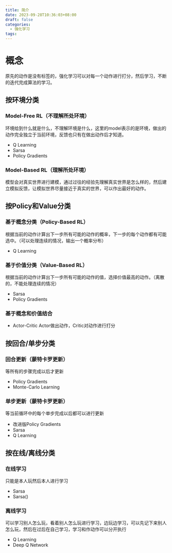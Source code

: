 ```yaml
---
title: 简介
date: 2023-09-28T10:36:03+08:00
draft: false
categories:
  - 强化学习
tags:
---
```

# 概念
原先的动作是没有标签的，强化学习可以对每一个动作进行打分，然后学习，不断的迭代完成算法的学习。
## 按环境分类
### Model-Free RL（不理解所处环境）
环境给到什么就是什么，不理解环境是什么，这里的model表示的是环境，做出的动作完全独立于当前环境，反馈也只有在做出动作后才知道。
- Q Learning
- Sarsa
- Policy Gradients
### Model-Based RL（理解所处环境）
模型会对真实世界进行建模，通过过往的经验先理解真实世界是怎么样的，然后建立模拟反馈，让模拟世界尽量接近于真实的世界，可以作出最好的动作。

## 按Policy和Value分类

### 基于概念分类（Policy-Based RL）
根据当前的动作计算出下一步所有可能的动作的概率，下一步的每个动作都有可能选中。（可以处理连续的情况，输出一个概率分布）
- Q Learning
### 基于价值分类（Value-Based RL）
根据当前的动作计算出下一步所有可能的动作的值，选择价值最高的动作。（离散的，不能处理连续的情况）
- Sarsa
- Policy Gradients
### 基于概念和价值结合
- Actor-Critic
Actor做出动作，Critic对动作进行打分

## 按回合/单步分类

### 回合更新（蒙特卡罗更新）
等所有的步骤完成以后才更新
- Policy Gradients
- Monte-Carlo Learning
### 单步更新（蒙特卡罗更新）
等当前循环中的每个单步完成以后都可以进行更新
- 改进版Policy Gradients
- Sarsa
- Q Learning

## 按在线/离线分类
### 在线学习
只能是本人玩然后本人进行学习
- Sarsa
- Sarsa()
### 离线学习
可以学习别人怎么玩，看着别人怎么玩进行学习，边玩边学习，可以先记下来别人怎么玩，然后在过后在自己学习，学习和作动作可以分开执行
- Q Learning
- Deep Q Network

